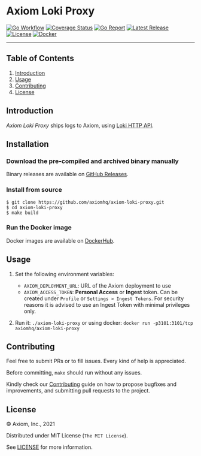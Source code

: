 # Axiom Loki Proxy

[![Go Workflow][go_workflow_badge]][go_workflow]
[![Coverage Status][coverage_badge]][coverage]
[![Go Report][report_badge]][report]
[![Latest Release][release_badge]][release]
[![License][license_badge]][license]
[![Docker][docker_badge]][docker]

---

## Table of Contents

1. [Introduction](#introduction)
1. [Usage](#usage)
1. [Contributing](#contributing)
1. [License](#license)

## Introduction

_Axiom Loki Proxy_ ships logs to Axiom, using [Loki HTTP API][1].

  [1]: https://grafana.com/docs/loki/latest/api/#post-lokiapiv1push

## Installation

### Download the pre-compiled and archived binary manually

Binary releases are available on [GitHub Releases][2].

  [2]: https://github.com/axiomhq/axiom-loki-proxy/releases/latest

### Install from source

```shell
$ git clone https://github.com/axiomhq/axiom-loki-proxy.git
$ cd axiom-loki-proxy
$ make build
```

### Run the Docker image

Docker images are available on [DockerHub][docker].

## Usage

1. Set the following environment variables:
   * `AXIOM_DEPLOYMENT_URL`: URL of the Axiom deployment to use
   * `AXIOM_ACCESS_TOKEN`: **Personal Access** or **Ingest** token. Can be
     created under `Profile` or `Settings > Ingest Tokens`. For security reasons
     it is advised to use an Ingest Token with minimal privileges only.

2. Run it: `./axiom-loki-proxy` or using docker:
   `docker run -p3101:3101/tcp axiomhq/axiom-loki-proxy`

## Contributing

Feel free to submit PRs or to fill issues. Every kind of help is appreciated. 

Before committing, `make` should run without any issues.

Kindly check our [Contributing](Contributing.md) guide on how to propose
bugfixes and improvements, and submitting pull requests to the project.

## License

&copy; Axiom, Inc., 2021

Distributed under MIT License (`The MIT License`).

See [LICENSE](LICENSE) for more information.

<!-- Badges -->

[go_workflow]: https://github.com/axiomhq/axiom-loki-proxy/actions?query=workflow%3Ago
[go_workflow_badge]: https://img.shields.io/github/workflow/status/axiomhq/axiom-loki-proxy/go?style=flat-square&dummy=unused
[coverage]: https://codecov.io/gh/axiomhq/axiom-loki-proxy
[coverage_badge]: https://img.shields.io/codecov/c/github/axiomhq/axiom-loki-proxy.svg?style=flat-square&dummy=unused
[report]: https://goreportcard.com/report/github.com/axiomhq/axiom-loki-proxy
[report_badge]: https://goreportcard.com/badge/github.com/axiomhq/axiom-loki-proxy?style=flat-square&dummy=unused
[release]: https://github.com/axiomhq/axiom-loki-proxy/releases/latest
[release_badge]: https://img.shields.io/github/release/axiomhq/axiom-loki-proxy.svg?style=flat-square&dummy=unused
[license]: https://opensource.org/licenses/MIT
[license_badge]: https://img.shields.io/github/license/axiomhq/axiom-loki-proxy.svg?color=blue&style=flat-square&dummy=unused
[docker]: https://hub.docker.com/r/axiomhq/axiom-loki-proxy
[docker_badge]: https://img.shields.io/docker/pulls/axiomhq/axiom-loki-proxy.svg
